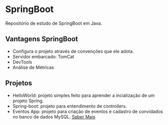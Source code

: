 # SpringBoot
Repositório de estudo de SpringBoot em Java.

## Vantagens SpringBoot
* Configura o projeto através de convenções que ele adota.
* Servidor embarcado: TomCat
* DevTools
* Análise de Métricas

## Projetos
* HelloWorld: projeto simples feito para aprender a incialização de um projeto Spring.
* Spring-boot: projeto para entendimento de controllers.
* Eventos App: projeto para criação de eventos e cadastro de convidados no banco de dados MySQL. [Saber Mais](EventosApp.md)